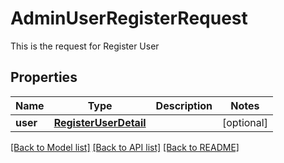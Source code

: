 # AdminUserRegisterRequest

This is the request for Register User
## Properties
Name | Type | Description | Notes
------------ | ------------- | ------------- | -------------
**user** | [**RegisterUserDetail**](RegisterUserDetail.md) |  | [optional] 

[[Back to Model list]](../README.md#documentation-for-models) [[Back to API list]](../README.md#documentation-for-api-endpoints) [[Back to README]](../README.md)



